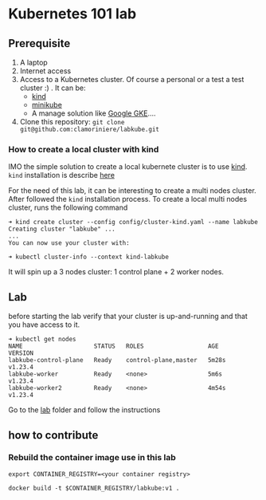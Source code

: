 # Kubernetes 101 lab

## Prerequisite

1. A laptop
1. Internet access
1. Access to a Kubernetes cluster. Of course a personal or a test a test cluster :) .
   It can be:
    * [kind](https://kind.sigs.k8s.io/)
    * [minikube](https://minikube.sigs.k8s.io/docs/start/)
    * A manage solution like [Google GKE](https://console.cloud.google.com/kubernetes/add)....
1. Clone this repository: `git clone git@github.com:clamoriniere/labkube.git`

### How to create a local cluster with kind

IMO the simple solution to create a local kubernete cluster is to use [kind](https://kind.sigs.k8s.io/).
`kind` installation is describe [here](https://kind.sigs.k8s.io/docs/user/quick-start/#installation)

For the need of this lab, it can be interesting to create a multi nodes cluster. After followed the `kind`
installation process. To create a local multi nodes cluster, runs the following command

```console
➜ kind create cluster --config config/cluster-kind.yaml --name labkube
Creating cluster "labkube" ...
...
You can now use your cluster with:

➜ kubectl cluster-info --context kind-labkube
```

It will spin up a 3 nodes cluster: 1 control plane + 2 worker nodes.

## Lab

before starting the lab verify that your cluster is up-and-running and that you have access to it.

```console
➜ kubectl get nodes
NAME                    STATUS   ROLES                  AGE     VERSION
labkube-control-plane   Ready    control-plane,master   5m28s   v1.23.4
labkube-worker          Ready    <none>                 5m6s    v1.23.4
labkube-worker2         Ready    <none>                 4m54s   v1.23.4
```

Go to the [lab](/lab) folder and follow the instructions

## how to contribute

### Rebuild the container image use in this lab

```console
export CONTAINER_REGISTRY=<your container registry>

docker build -t $CONTAINER_REGISTRY/labkube:v1 .
```
